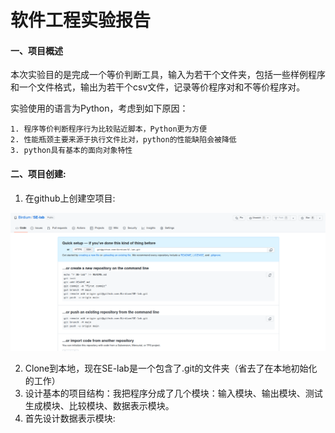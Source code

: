 # 软件工程实验报告

#### 一、项目概述

本次实验目的是完成一个等价判断工具，输入为若干个文件夹，包括一些样例程序和一个文件格式，输出为若干个csv文件，记录等价程序对和不等价程序对。

实验使用的语言为Python，考虑到如下原因：

 	1. 程序等价判断程序行为比较贴近脚本，Python更为方便
 	2. 性能瓶颈主要来源于执行文件比对，python的性能缺陷会被降低
 	3. python具有基本的面向对象特性

#### 二、项目创建: 

1. 在github上创建空项目:

![](pic/github-new-repo.png)

2. Clone到本地，现在SE-lab是一个包含了.git的文件夹（省去了在本地初始化的工作）
3. 设计基本的项目结构：我把程序分成了几个模块：输入模块、输出模块、测试生成模块、比较模块、数据表示模块。
4. 首先设计数据表示模块: